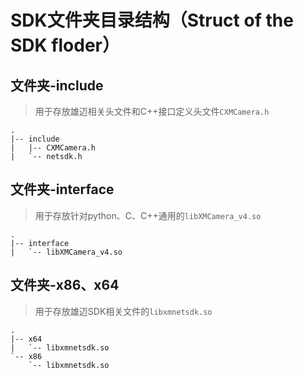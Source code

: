 
# SDK文件夹目录结构（Struct of the SDK floder）

## 文件夹-include

> 用于存放雄迈相关头文件和C++接口定义头文件`CXMCamera.h`

```shell
.
|-- include
|   |-- CXMCamera.h
|   `-- netsdk.h
```

## 文件夹-interface

> 用于存放针对python、C、C++通用的`libXMCamera_v4.so`

```shell
.
|-- interface
|   `-- libXMCamera_v4.so
```

## 文件夹-x86、x64

> 用于存放雄迈SDK相关文件的`libxmnetsdk.so`

```shell
.
|-- x64
|   `-- libxmnetsdk.so
`-- x86
    `-- libxmnetsdk.so
```